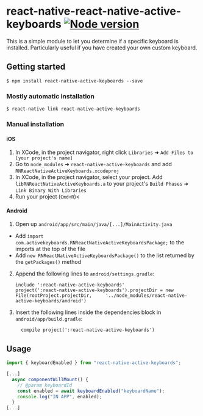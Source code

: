 # react-native-react-native-active-keyboards [![Node version](https://badge.fury.io/js/react-native-active-keyboards.svg)](http://nodejs.org/download/)

This is a simple module to let you determine if a specific keyboard is installed. Particularly useful if you have created your own custom keyboard.

## Getting started

`$ npm install react-native-active-keyboards --save`

### Mostly automatic installation

`$ react-native link react-native-active-keyboards`

### Manual installation

#### iOS

1.  In XCode, in the project navigator, right click `Libraries` ➜ `Add Files to [your project's name]`
2.  Go to `node_modules` ➜ `react-native-active-keyboards` and add `RNReactNativeActiveKeyboards.xcodeproj`
3.  In XCode, in the project navigator, select your project. Add `libRNReactNativeActiveKeyboards.a` to your project's `Build Phases` ➜ `Link Binary With Libraries`
4.  Run your project (`Cmd+R`)<

#### Android

1.  Open up `android/app/src/main/java/[...]/MainActivity.java`

* Add `import com.activekeyboards.RNReactNativeActiveKeyboardsPackage;` to the imports at the top of the file
* Add `new RNReactNativeActiveKeyboardsPackage()` to the list returned by the `getPackages()` method

2.  Append the following lines to `android/settings.gradle`:
    ```
    include ':react-native-active-keyboards'
    project(':react-native-active-keyboards').projectDir = new File(rootProject.projectDir, 	'../node_modules/react-native-active-keyboards/android')
    ```
3.  Insert the following lines inside the dependencies block in `android/app/build.gradle`:
    ```
      compile project(':react-native-active-keyboards')
    ```

## Usage

```javascript
import { keyboardEnabled } from "react-native-active-keyboards";

[...]
  async componentWillMount() {
    // @param keyboardId
    const enabled = await keyboardEnabled("keyboardName");
    console.log("IN APP", enabled);
  }
[...]
```
